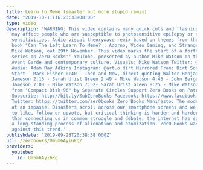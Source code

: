 ```yaml
---
title: Learn to Meme (smarter but more stupid remix)
date: "2019-10-11T16:23:33+08:00"
type: video
description: 'WARNING: This video contains many quick cuts and flashing lights which
  may affect people who are susceptible to photosensitive epilepsy or other photo
  sensitivities. Audio visual theorywave remix based on themes from the forthcoming
  book "Can The Left Learn To Meme? : Adorno, Video Gaming, and Stranger Things" by
  Mike Watson, out 29th November. This video marks the start of a forthcoming documentary
  series on ZerO Books'' YouTube, presented by author Mike Watson on the art of the
  Avant Garde and contemporary culture. Visuals: Mike Watson Twitter: @_leftaesthetics
  Audio: Adam Ray Adkins Instagram: @art.o.dirt Mirrored From: Dirt Son of Earth https://youtu.be/7wC_8bdvXzw
  Start - Mark Fisher 0:40 - Then and Now, direct quoting Walter Benjamin 1:14 - Fredric
  Jameson 2:15 - Sarah Urist Green 2:49 - Mike Watson 4:45 - John Berger 6:13 - Fredric
  Jameson 7:00 - Mike Watson 7:52- Sarah Urist Green 8:25 - Mike Watson Music samples
  from "Compact Disk 96" by Separate Circles Support Zero Books on Patreon: https://www.patreon.com/zerobooks
  Subscribe: http://bit.ly/SubZeroBooks Facebook: https://www.facebook.com/ZeroBooks/
  Twitter: https://twitter.com/zer0books Zero Books Manifesto: The modern world is
  at an impasse. Disasters scroll across our smartphone screens and we’re invited
  to like, follow or upvote, but critical thinking is harder and harder to find. Rather
  than connecting us in common struggle and debate, the internet has sped up and deepened
  a long-standing process of alienation and atomization. Zer0 Books wants to work
  against this trend.'
publishdate: "2019-09-28T20:38:58.000Z"
url: /zerobooks/Um5m6Ayi6Kg/
providers:
  youtube:
    id: Um5m6Ayi6Kg
---
```

